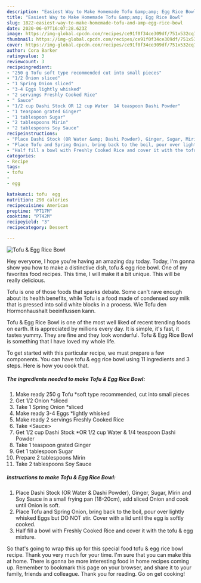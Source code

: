 ```yaml
---
description: "Easiest Way to Make Homemade Tofu &amp;amp; Egg Rice Bowl"
title: "Easiest Way to Make Homemade Tofu &amp;amp; Egg Rice Bowl"
slug: 1822-easiest-way-to-make-homemade-tofu-and-amp-egg-rice-bowl
date: 2020-06-07T16:07:28.623Z
image: https://img-global.cpcdn.com/recipes/ce91f0f34ce309df/751x532cq70/tofu-egg-rice-bowl-recipe-main-photo.jpg
thumbnail: https://img-global.cpcdn.com/recipes/ce91f0f34ce309df/751x532cq70/tofu-egg-rice-bowl-recipe-main-photo.jpg
cover: https://img-global.cpcdn.com/recipes/ce91f0f34ce309df/751x532cq70/tofu-egg-rice-bowl-recipe-main-photo.jpg
author: Cora Barker
ratingvalue: 3
reviewcount: 3
recipeingredient:
- "250 g Tofu soft type recommended cut into small pieces"
- "1/2 Onion sliced"
- "1 Spring Onion sliced"
- "3-4 Eggs lightly whisked"
- "2 servings Freshly Cooked Rice"
- " Sauce"
- "1/2 cup Dashi Stock OR 12 cup Water  14 teaspoon Dashi Powder"
- "1 teaspoon grated Ginger"
- "1 tablespoon Sugar"
- "2 tablespoons Mirin"
- "2 tablespoons Soy Sauce"
recipeinstructions:
- "Place Dashi Stock (OR Water &amp; Dashi Powder), Ginger, Sugar, Mirin and Soy Sauce in a small frying pan (18-20cm), add sliced Onion and cook until Onion is soft."
- "Place Tofu and Spring Onion, bring back to the boil, pour over lightly whisked Eggs but DO NOT stir. Cover with a lid until the egg is softly cooked."
- "Half fill a bowl with Freshly Cooked Rice and cover it with the tofu &amp; egg mixture."
categories:
- Recipe
tags:
- tofu
- 
- egg

katakunci: tofu  egg 
nutrition: 298 calories
recipecuisine: American
preptime: "PT17M"
cooktime: "PT42M"
recipeyield: "3"
recipecategory: Dessert

---
```



![Tofu &amp; Egg Rice Bowl](https://img-global.cpcdn.com/recipes/ce91f0f34ce309df/751x532cq70/tofu-egg-rice-bowl-recipe-main-photo.jpg)

Hey everyone, I hope you're having an amazing day today. Today, I'm gonna show you how to make a distinctive dish, tofu &amp; egg rice bowl. One of my favorites food recipes. This time, I will make it a bit unique. This will be really delicious.

Tofu is one of those foods that sparks debate. Some can&#39;t rave enough about its health benefits, while Tofu is a food made of condensed soy milk that is pressed into solid white blocks in a process. Wie Tofu den Hormonhaushalt beeinflussen kann.

Tofu &amp; Egg Rice Bowl is one of the most well liked of recent trending foods on earth. It is appreciated by millions every day. It is simple, it's fast, it tastes yummy. They are fine and they look wonderful. Tofu &amp; Egg Rice Bowl is something that I have loved my whole life.


To get started with this particular recipe, we must prepare a few components. You can have tofu &amp; egg rice bowl using 11 ingredients and 3 steps. Here is how you cook that.

<!--inarticleads1-->

##### The ingredients needed to make Tofu &amp; Egg Rice Bowl:

1. Make ready 250 g Tofu *soft type recommended, cut into small pieces
1. Get 1/2 Onion *sliced
1. Take 1 Spring Onion *sliced
1. Make ready 3-4 Eggs *lightly whisked
1. Make ready 2 servings Freshly Cooked Rice
1. Take  &lt;Sauce&gt;
1. Get 1/2 cup Dashi Stock *OR 1/2 cup Water &amp; 1/4 teaspoon Dashi Powder
1. Take 1 teaspoon grated Ginger
1. Get 1 tablespoon Sugar
1. Prepare 2 tablespoons Mirin
1. Take 2 tablespoons Soy Sauce




<!--inarticleads2-->

##### Instructions to make Tofu &amp; Egg Rice Bowl:

1. Place Dashi Stock (OR Water &amp; Dashi Powder), Ginger, Sugar, Mirin and Soy Sauce in a small frying pan (18-20cm), add sliced Onion and cook until Onion is soft.
1. Place Tofu and Spring Onion, bring back to the boil, pour over lightly whisked Eggs but DO NOT stir. Cover with a lid until the egg is softly cooked.
1. Half fill a bowl with Freshly Cooked Rice and cover it with the tofu &amp; egg mixture.




So that's going to wrap this up for this special food tofu &amp; egg rice bowl recipe. Thank you very much for your time. I'm sure that you can make this at home. There is gonna be more interesting food in home recipes coming up. Remember to bookmark this page on your browser, and share it to your family, friends and colleague. Thank you for reading. Go on get cooking!
